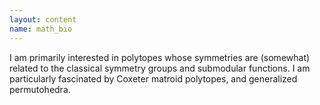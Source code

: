 ```yaml
---
layout: content
name: math_bio
---
```


I am primarily interested in polytopes whose symmetries are (somewhat) related to the classical symmetry groups and submodular functions.  I am particularly fascinated by Coxeter matroid polytopes, and generalized permutohedra. 